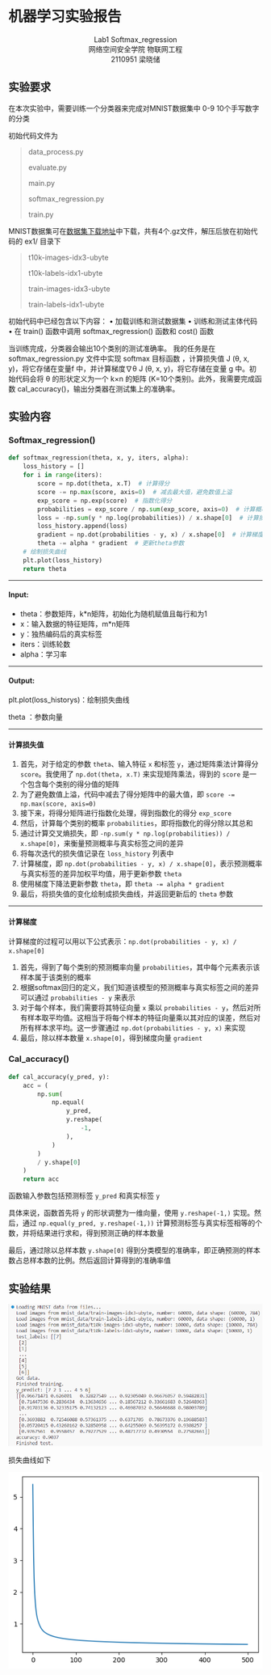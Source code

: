 # 机器学习实验报告

<center>Lab1 Softmax_regression</center>

<center>网络空间安全学院 物联网工程</center>

<center>2110951 梁晓储</center>



## 实验要求

在本次实验中，需要训练⼀个分类器来完成对MNIST数据集中 0-9 10个手写数字的分类



初始代码文件为

> data_process.py
>
> evaluate.py
>
> main.py
>
> softmax_regression.py
>
> train.py



MNIST数据集可在[数据集下载地址](http://yann.lecun.com/exdb/mnist/)中下载，共有4个.gz文件，解压后放在初始代码的 ex1/ 目录下

> t10k-images-idx3-ubyte
>
> t10k-labels-idx1-ubyte
>
> train-images-idx3-ubyte
>
> train-labels-idx1-ubyte



初始代码中已经包含以下内容：
•  加载训练和测试数据集
•  训练和测试主体代码
•  在  train()  函数中调用  softmax_regression() 函数和  cost() 函数

当训练完成，分类器会输出10个类别的测试准确率。
我的任务是在 softmax_regression.py 文件中实现 softmax 目标函数 ，计算损失值 J (θ, x, y)，将它存储在变量f 中，并计算梯度∇θ J (θ, x, y)，将它存储在变量 g 中。初始代码会将 θ 的形状定义为⼀个 k×n 的矩阵  (K=10个类别)。此外，我需要完成函数 cal_accuracy()，输出分类器在测试集上的准确率。



## 实验内容

### Softmax_regression()

```python
def softmax_regression(theta, x, y, iters, alpha):
    loss_history = []
    for i in range(iters):
        score = np.dot(theta, x.T)  # 计算得分
        score -= np.max(score, axis=0)  # 减去最大值，避免数值上溢
        exp_score = np.exp(score)  # 指数化得分
        probabilities = exp_score / np.sum(exp_score, axis=0)  # 计算概率
        loss = -np.sum(y * np.log(probabilities)) / x.shape[0]  # 计算损失
        loss_history.append(loss)
        gradient = np.dot(probabilities - y, x) / x.shape[0]  # 计算梯度
        theta -= alpha * gradient  # 更新theta参数
    # 绘制损失曲线
    plt.plot(loss_history)
    return theta
```

---

#### Input:

 - theta：参数矩阵，k*n矩阵，初始化为随机赋值且每行和为1
 - x：输入数据的特征矩阵，m*n矩阵
 - y：独热编码后的真实标签
 - iters：训练轮数
 - alpha：学习率

---

#### Output:

 plt.plot(loss_historys)：绘制损失曲线

 theta ：参数向量

---

#### 计算损失值

1. 首先，对于给定的参数 `theta`、输入特征 `x` 和标签 `y`，通过矩阵乘法计算得分 `score`。我使用了 `np.dot(theta, x.T)` 来实现矩阵乘法，得到的 `score` 是一个包含每个类别的得分值的矩阵
2. 为了避免数值上溢，代码中减去了得分矩阵中的最大值，即 `score -= np.max(score, axis=0)`
3. 接下来，将得分矩阵进行指数化处理，得到指数化的得分 `exp_score`
4. 然后，计算每个类别的概率 `probabilities`，即将指数化的得分除以其总和
5. 通过计算交叉熵损失，即 `-np.sum(y * np.log(probabilities)) / x.shape[0]`，来衡量预测概率与真实标签之间的差异
6. 将每次迭代的损失值记录在 `loss_history` 列表中
7. 计算梯度，即 `np.dot(probabilities - y, x) / x.shape[0]`，表示预测概率与真实标签的差异加权平均值，用于更新参数 `theta`
8. 使用梯度下降法更新参数 `theta`，即 `theta -= alpha * gradient`
9. 最后，将损失值的变化绘制成损失曲线，并返回更新后的 `theta` 参数

---

#### 计算梯度

计算梯度的过程可以用以下公式表示：`np.dot(probabilities - y, x) / x.shape[0]`

1. 首先，得到了每个类别的预测概率向量 `probabilities`，其中每个元素表示该样本属于该类别的概率
2. 根据softmax回归的定义，我们知道该模型的预测概率与真实标签之间的差异可以通过 `probabilities - y` 来表示
3. 对于每个样本，我们需要将其特征向量 `x` 乘以 `probabilities - y`，然后对所有样本取平均值。这相当于将每个样本的特征向量乘以其对应的误差，然后对所有样本求平均。这一步骤通过 `np.dot(probabilities - y, x)` 来实现
4. 最后，除以样本数量 `x.shape[0]`，得到梯度向量 `gradient`



### Cal_accuracy()

```python
def cal_accuracy(y_pred, y):
    acc = (
        np.sum(
            np.equal(
                y_pred,
                y.reshape(
                    -1,
                ),
            )
        )
        / y.shape[0]
    )
    return acc
```

函数输入参数包括预测标签 `y_pred` 和真实标签 `y`

具体来说，函数首先将 `y` 的形状调整为一维向量，使用 `y.reshape(-1,)` 实现。然后，通过 `np.equal(y_pred, y.reshape(-1,))` 计算预测标签与真实标签相等的个数，并将结果进行求和，得到预测正确的样本数量

最后，通过除以总样本数 `y.shape[0]` 得到分类模型的准确率，即正确预测的样本数占总样本数的比例。然后返回计算得到的准确率值



## 实验结果

![image-20231124101022244](./assets/image-20231124101022244.png)

损失曲线如下

![image-20231124101353579](./assets/image-20231124101353579.png)
